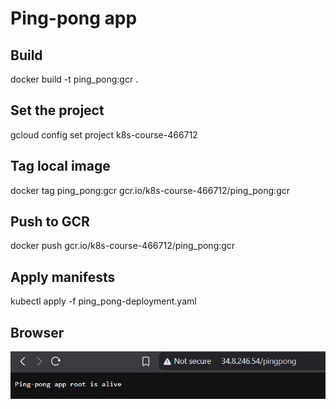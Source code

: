 # Ping-pong app

## Build

docker build -t ping_pong:gcr .

## Set the project

gcloud config set project k8s-course-466712

## Tag local image

docker tag ping_pong:gcr gcr.io/k8s-course-466712/ping_pong:gcr

## Push to GCR

docker push gcr.io/k8s-course-466712/ping_pong:gcr

## Apply manifests

kubectl apply -f ping_pong-deployment.yaml

## Browser

![Browser ss](docs/route_changed.png)
